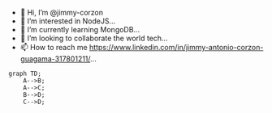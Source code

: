 - 👋 Hi, I’m @jimmy-corzon
- 👀 I’m interested in NodeJS...
- 🌱 I’m currently learning MongoDB...
- 💞️ I’m looking to collaborate the world tech...
- 📫 How to reach me https://www.linkedin.com/in/jimmy-antonio-corzon-guagama-317801211/...

<!---
jimmy-corzon/jimmy-corzon is a ✨ special ✨ repository because its `README.md` (this file) appears on your GitHub profile.
You can click the Preview link to take a look at your changes.
--->
```mermaid
graph TD;
    A-->B;
    A-->C;
    B-->D;
    C-->D;
```
